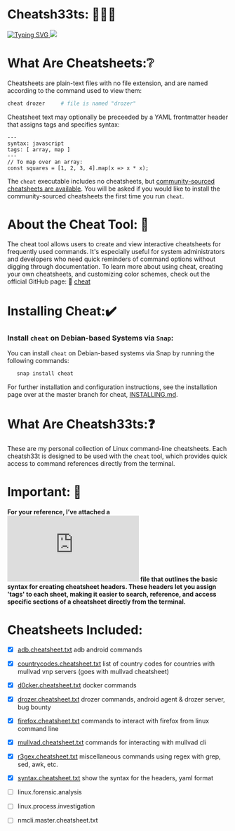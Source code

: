 # Cheatsh33ts: 📙📘📕

<a href="https://git.io/typing-svg">
  <img src="https://readme-typing-svg.demolab.com?font=Fira+Code&pause=1000&color=17F710width=443&lines=Personal+interactive+cheatsheets;on+the+command-line..." alt="Typing SVG" />
</a>

<a href="https://asciinema.org/a/WuQQ4AN8YaXkn5p4Q6AW74bZv" target="_blank">
  <img src="https://asciinema.org/a/WuQQ4AN8YaXkn5p4Q6AW74bZv.svg" />
</a>

# What Are Cheatsheets:❔

Cheatsheets are plain-text files with no file extension, and are named
according to the command used to view them:

```sh
cheat drozer     # file is named "drozer"
```

Cheatsheet text may optionally be preceeded by a YAML frontmatter header that
assigns tags and specifies syntax:

```
---
syntax: javascript
tags: [ array, map ]
---
// To map over an array:
const squares = [1, 2, 3, 4].map(x => x * x);
```

The `cheat` executable includes no cheatsheets, but [community-sourced
cheatsheets are available][cheatsheets]. You will be asked if you would like to
install the community-sourced cheatsheets the first time you run `cheat`.

# About the Cheat Tool: 🔧
The cheat tool allows users to create and view interactive cheatsheets for frequently used commands. 
It's especially useful for system administrators and developers who need quick reminders of command 
options without digging through documentation. To learn more about using cheat, creating your own cheatsheets, 
and customizing color schemes, check out the official GitHub page: 🔗 [cheat](https://github.com/cheat)

# Installing Cheat:✔️

### Install `cheat` on Debian-based Systems via `Snap`: 

You can install `cheat` on Debian-based systems via Snap by running the following commands:

```bash
   snap install cheat
```

For further installation and configuration instructions, see the installation page over at the master branch for cheat, [INSTALLING.md][].

# What Are Cheatsh33ts:❓ 
These are my personal collection of Linux command-line cheatsheets. Each cheatsh33t is designed to be used with the `cheat` tool, which provides quick access to command references directly from the terminal.

# Important: 📍
#### For your reference, I’ve attached a ![syntax.cheatsheet.txt](https://github.com/DouglasFreshHabian/Cheatsh33ts/blob/main/syntax.cheatsheet.txt) file that outlines the basic syntax for creating cheatsheet headers. These headers let you assign 'tags' to each sheet, making it easier to search, reference, and access specific sections of a cheatsheet directly from the terminal.

# Cheatsheets Included: 


- [x] [adb.cheatsheet.txt](https://github.com/DouglasFreshHabian/Cheatsh33ts/blob/main/adb.cheatsheet.txt)                          adb android commands
- [x] [countrycodes.cheatsheet.txt](https://github.com/DouglasFreshHabian/Cheatsh33ts/blob/main/countrycodes.cheatsheet.txt)         list of country codes for countries with mullvad vnp servers (goes with mullvad cheatsheet)
- [x] [d0cker.cheatsheet.txt](https://github.com/DouglasFreshHabian/Cheatsh33ts/blob/main/d0cker.cheatsheet.txt)                     docker commands
- [x] [drozer.cheatsheet.txt](https://github.com/DouglasFreshHabian/Cheatsh33ts/blob/main/d0cker.cheatsheet.txt)                    drozer commands, android agent & drozer server, bug bounty
- [x] [firefox.cheatsheet.txt](https://github.com/DouglasFreshHabian/Cheatsh33ts/blob/main/firefox.cheatsheet.txt)                  commands to interact with firefox from linux command line
- [x] [mullvad.cheatsheet.txt](https://github.com/DouglasFreshHabian/Cheatsh33ts/blob/main/mullvad.cheatsheet.txt)                  commands for interacting with mullvad cli
- [x] [r3gex.cheatsheet.txt](https://github.com/DouglasFreshHabian/Cheatsh33ts/blob/main/r3gex.cheatsheet.txt)                      miscellaneous commands using regex with grep, sed, awk, etc.
- [x] [syntax.cheatsheet.txt](https://github.com/DouglasFreshHabian/Cheatsh33ts/blob/main/syntax.cheatsheet.txt)                    show the syntax for the headers, yaml format
- [ ] linux.forensic.analysis
- [ ] linux.process.investigation       
- [ ] nmcli.master.cheatsheet.txt


[INSTALLING.md]: https://github.com/cheat/cheat/blob/master/INSTALLING.md
[cheatsheets]:   https://github.com/cheat/cheatsheets



<!--
  ____ _                _       _     __________ _       
 / ___| |__   ___  __ _| |_ ___| |__ |___ /___ /| |_ ___ ™️
| |   | '_ \ / _ \/ _` | __/ __| '_ \  |_ \ |_ \| __/ __|
| |___| | | |  __/ (_| | |_\__ \ | | |___) |__) | |_\__ \
 \____|_| |_|\___|\__,_|\__|___/_| |_|____/____/ \__|___/ 
            Fresh Forensics, LLC 2025 -->
